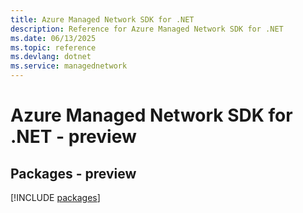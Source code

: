 ```yaml
---
title: Azure Managed Network SDK for .NET
description: Reference for Azure Managed Network SDK for .NET
ms.date: 06/13/2025
ms.topic: reference
ms.devlang: dotnet
ms.service: managednetwork
---
```

# Azure Managed Network SDK for .NET - preview
## Packages - preview
[!INCLUDE [packages](managed-network-index.md)]